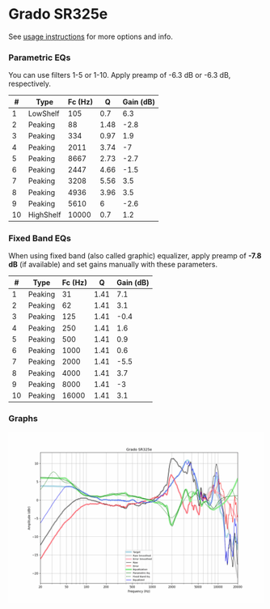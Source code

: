 # Grado SR325e
See [usage instructions](https://github.com/jaakkopasanen/AutoEq#usage) for more options and info.

### Parametric EQs
You can use filters 1-5 or 1-10. Apply preamp of -6.3 dB or -6.3 dB, respectively.

|   # | Type      |   Fc (Hz) |    Q |   Gain (dB) |
|-----|-----------|-----------|------|-------------|
|   1 | LowShelf  |       105 | 0.7  |         6.3 |
|   2 | Peaking   |        88 | 1.48 |        -2.8 |
|   3 | Peaking   |       334 | 0.97 |         1.9 |
|   4 | Peaking   |      2011 | 3.74 |        -7   |
|   5 | Peaking   |      8667 | 2.73 |        -2.7 |
|   6 | Peaking   |      2447 | 4.66 |        -1.5 |
|   7 | Peaking   |      3208 | 5.56 |         3.5 |
|   8 | Peaking   |      4936 | 3.96 |         3.5 |
|   9 | Peaking   |      5610 | 6    |        -2.6 |
|  10 | HighShelf |     10000 | 0.7  |         1.2 |

### Fixed Band EQs
When using fixed band (also called graphic) equalizer, apply preamp of **-7.8 dB** (if available) and set gains manually with these parameters.

|   # | Type    |   Fc (Hz) |    Q |   Gain (dB) |
|-----|---------|-----------|------|-------------|
|   1 | Peaking |        31 | 1.41 |         7.1 |
|   2 | Peaking |        62 | 1.41 |         3.1 |
|   3 | Peaking |       125 | 1.41 |        -0.4 |
|   4 | Peaking |       250 | 1.41 |         1.6 |
|   5 | Peaking |       500 | 1.41 |         0.9 |
|   6 | Peaking |      1000 | 1.41 |         0.6 |
|   7 | Peaking |      2000 | 1.41 |        -5.5 |
|   8 | Peaking |      4000 | 1.41 |         3.7 |
|   9 | Peaking |      8000 | 1.41 |        -3   |
|  10 | Peaking |     16000 | 1.41 |         3.1 |

### Graphs
![](./Grado%20SR325e.png)
